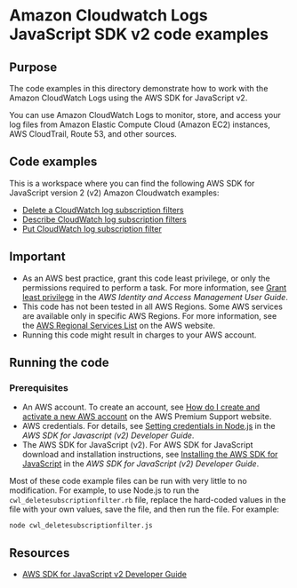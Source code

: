 # Amazon Cloudwatch Logs JavaScript SDK v2 code examples
## Purpose
The code examples in this directory demonstrate how to work with the Amazon CloudWatch Logs 
using the AWS SDK for JavaScript v2.

You can use Amazon CloudWatch Logs to monitor, store, and access your log files from Amazon Elastic Compute Cloud (Amazon EC2) instances, AWS CloudTrail, Route 53, and other sources.

## Code examples
This is a workspace where you can find the following AWS SDK for JavaScript version 2 (v2) Amazon Cloudwatch examples:

- [Delete a CloudWatch log subscription filters](./cwl_deletesubscriptionfilter.js)
- [Describe CloudWatch log subscription filters](./cwl_describesubscriptionfilters.js)
- [Put CloudWatch log subscription filter](./cwl_putsubscriptionfilter.js)


## Important

- As an AWS best practice, grant this code least privilege, or only the 
  permissions required to perform a task. For more information, see 
  [Grant least privilege](https://docs.aws.amazon.com/IAM/latest/UserGuide/best-practices.html#grant-least-privilege) 
  in the *AWS Identity and Access Management User Guide*.
- This code has not been tested in all AWS Regions. Some AWS services are 
  available only in specific AWS Regions. For more information, see the 
  [AWS Regional Services List](https://aws.amazon.com/about-aws/global-infrastructure/regional-product-services/)
  on the AWS website.
- Running this code might result in charges to your AWS account.

## Running the code

### Prerequisites
- An AWS account. To create an account, see [How do I create and activate a new AWS account](https://aws.amazon.com/premiumsupport/knowledge-center/create-and-activate-aws-account/) on the AWS Premium Support website.
- AWS credentials. For details, see  [Setting credentials in Node.js](https://docs.aws.amazon.com/sdk-for-javascript/v2/developer-guide/setting-credentials-node.html) in the 
  *AWS SDK for Javascript (v2) Developer Guide*.
- The AWS SDK for JavaScript (v2). For AWS SDK for JavaScript download and installation instructions, see 
  [Installing the AWS SDK for JavaScript](https://docs.aws.amazon.com/sdk-for-javascript/v2/developer-guide/installing-jssdk.html) in the 
  *AWS SDK for JavaScript (v2) Developer Guide*.

Most of these code example files can be run with very little to no modification. For example, to use Node.js to run 
the `cwl_deletesubscriptionfilter.rb` file, replace the hard-coded values in the file with your own values, save the file, and then run the file. For example:

```
node cwl_deletesubscriptionfilter.js
```

## Resources
 
- [AWS SDK for JavaScript v2 Developer Guide](https://docs.aws.amazon.com/sdk-for-javascript/v2/developer-guide/cloudwatch-examples.html)
